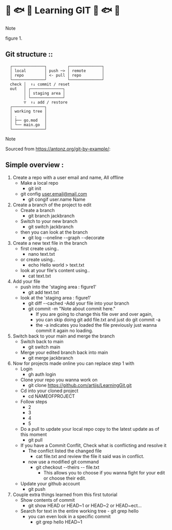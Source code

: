 # :tropical_fish: :fish: :tropical_fish: Learning GIT :tropical_fish: :fish: :tropical_fish:
> [!NOTE]
> figure 1.
## Git structure ::

      ┌──────────────┐         ┌──────────────┐
      │ local        │ push ─> │ remote       │
      │ repo         │ <- pull │ repo         │
      └──────────────┘         └──────────────┘
      check │  ↑↓ commit / reset
      out   │ ┌──────────────┐
            │ │ staging area │
            │ └──────────────┘
            ▽  ↑↓ add / restore
      ┌──────────────┐
      │ working tree │
      │ .            │
      │ ├── go.mod   │
      │ └── main.go  │
      └──────────────┘

> [!NOTE]
> Sourced from https://antonz.org/git-by-example/:

## Simple overview :
1. Create a repo with a user email and name, All offline
   - Make a local repo
      - git init
   - git config user.email@mail.com
      - git congif user.name Name
2. Create a branch of the project to edit
   - Create a branch
      - git branch jackbranch
   - Switch to your new branch
      - git switch jackbranch
   - then you can look at the branch
      - git log --oneline --graph --decorate
3. Create a new text file in the branch
   - first create using..
      - nano text.txt
   - or create using..
      - echo Hello world > text.txt
   - look at your file's content using..
      - cat text.txt
4. Add your file
   - push into the 'staging area : figure1'
      - git add text.txt
   - look at the 'staging area : figure1'
      - git diff --cached
   -Add your file into your branch
      - git commit -m "Note about commit here."
         - If you are going to change this file over and over again,
         - you can skip doing git add file.txt and just do git commit -a
         - the -a indicates you loaded the file previously just wanna commit it again no loading.
5. Switch back to your main and merge the branch
   - Switch back to main
      - git switch main
   - Merge your edited branch back into main
      - git merge jackbranch
6. Now for projects made online you can replace step 1 with
   - Login
      - gh auth login
   - Clone your repo you wanna work on
      - git clone https://github.com/artjjs/LearningGit.git
   - Cd into your cloned project
      - cd NAMEOFPROJECT
   - Follow steps
      - 2
      - 3
      - 4
      - 5
   - Do a pull to update your local repo copy to the latest update as of this moment
      - git pull
   - If you have a Commit Conflit, Check what is conflicting and resolve it
      - The conflict listed the changed file
         - cat file.txt and review the file it said was in conflict.
      - now use a modified git command
         - git checkout --theirs -- file.txt
            - This allows you to choose if you wanna fight for your edit or choose their edit.
   - Update your github account
      - git push
7. Couple extra things learned from this first tutorial
   - Show contents of commit
      - git show HEAD or HEAD~1 or HEAD~2 or HEAD~ect...
   - Search for text in the entire working tree
         - git grep hello
      - you can even look in a specific commit
         - git grep hello HEAD~1
